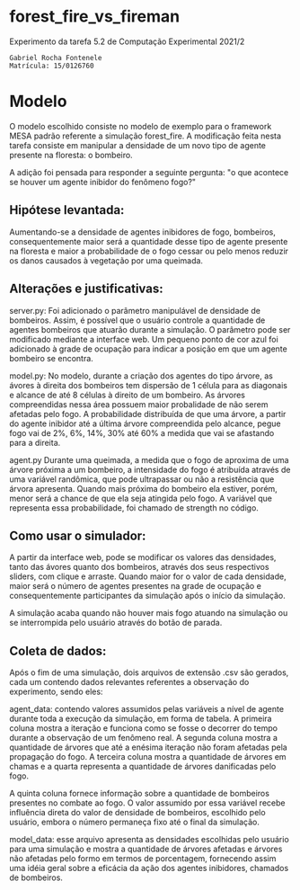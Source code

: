 # forest_fire_vs_fireman
Experimento da tarefa 5.2 de Computação Experimental 2021/2

    Gabriel Rocha Fontenele
    Matrícula: 15/0126760

# Modelo
O modelo escolhido consiste no modelo de exemplo para o framework MESA padrão referente a simulação forest_fire. A modificação feita nesta tarefa consiste em manipular a densidade de um novo tipo de agente presente na floresta: o bombeiro.

A adição foi pensada para responder a seguinte pergunta: "o que acontece se houver um agente inibidor do fenômeno fogo?"

## Hipótese levantada: 
Aumentando-se a densidade de agentes inibidores de fogo, bombeiros, consequentemente maior será a quantidade desse tipo de agente presente na floresta e maior a probabilidade de o fogo cessar ou pelo menos reduzir os danos causados à vegetação por uma queimada.

## Alterações e justificativas:

server.py: 
Foi adicionado o parâmetro manipulável de densidade de bombeiros. Assim, é possível que o usuário controle a quantidade de agentes bombeiros que atuarão durante a simulação. O parâmetro pode ser modificado mediante a interface web. Um pequeno ponto de cor azul foi adicionado à grade de ocupação para indicar a posição em que um agente bombeiro se encontra.

model.py: 
No modelo, durante a criação dos agentes do tipo árvore, as ávores à direita dos bombeiros tem dispersão de 1 célula para as diagonais e alcance de até 8 células à direito de um bombeiro. As árvores compreendidas nessa área possuem maior probalidade de não serem afetadas pelo fogo. A probabilidade distribuída de que uma árvore, a partir do agente inibidor até a última árvore compreendida pelo alcance, pegue fogo vai de 2%, 6%, 14%, 30% até 60% a medida que vai se afastando para a direita.

agent.py
Durante uma queimada, a medida que o fogo de aproxima de uma árvore próxima a um bombeiro, a intensidade do fogo é atribuída através de uma variável randômica, que pode ultrapassar ou não a resistência que árvora apresenta. Quando mais próxima do bombeiro ela estiver, porém, menor será a chance de que ela seja atingida pelo fogo. A variável que representa essa probabilidade, foi chamado de strength no código.

## Como usar o simulador:
A partir da interface web, pode se modificar os valores das densidades, tanto das ávores quanto dos bombeiros, através dos seus respectivos sliders, com clique e arraste. Quando maior for o valor de cada densidade, maior será o número de agentes presentes na grade de ocupação e consequentemente participantes da simulação após o início da simulação.

A simulação acaba quando não houver mais fogo atuando na simulação ou se interrompida pelo usuário através do botão de parada.

## Coleta de dados:
Após o fim de uma simulação, dois arquivos de extensão .csv são gerados, cada um contendo dados relevantes referentes a observação do experimento, sendo eles:

agent_data: contendo valores assumidos pelas variáveis a nível de agente durante toda a execução da simulação, em forma de tabela. A primeira coluna mostra a iteração e funciona como se fosse o decorrer do tempo durante a observação de um fenômeno real. A segunda coluna mostra a quantidade de árvores que até a enésima iteração não foram afetadas pela propagação do fogo. A terceira coluna mostra a quantidade de árvores em chamas e a quarta representa a quantidade de árvores danificadas pelo fogo.

A quinta coluna fornece informação sobre a quantidade de bombeiros presentes no combate ao fogo. O valor assumido por essa variável recebe influência direta do valor de densidade de bombeiros, escolhido pelo usuário, embora o número permaneça fixo até o final da simulação.

model_data: esse arquivo apresenta as densidades escolhidas pelo usuário para uma simulação e mostra a quantidade de árvores afetadas e árvores não afetadas pelo formo em termos de porcentagem, fornecendo assim uma idéia geral sobre a eficácia da ação dos agentes inibidores, chamados de bombeiros.
